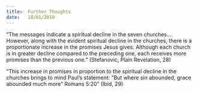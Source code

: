 ```yaml
---
title:  Further Thoughts
date:   18/01/2019
---
```


“The messages indicate a spiritual decline in the seven churches... However, along with the evident spiritual decline in the churches, there is a proportionate increase in the promises Jesus gives. Although each church is in greater decline compared to the preceding one, each receives more promises than the previous one.” (Stefanovic, Plain Revelation, 28)

“This increase in promises in proportion to the spiritual decline in the churches brings to mind Paul’s statement: “But where sin abounded, grace abounded much more” Romans 5:20” (Ibid, 29)
